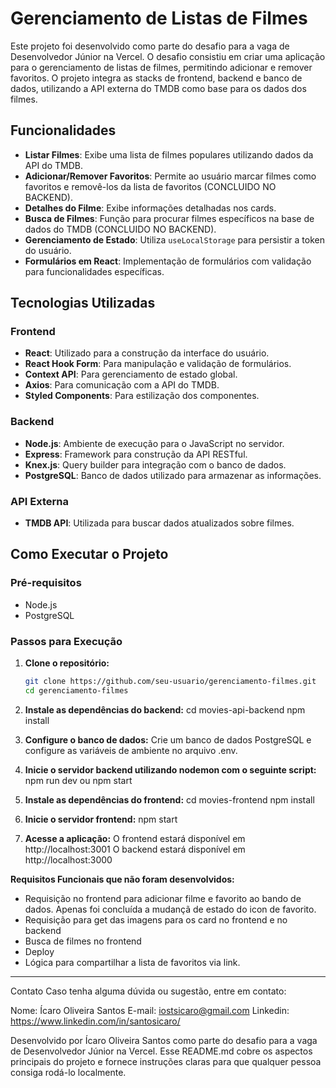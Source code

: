 # Gerenciamento de Listas de Filmes

Este projeto foi desenvolvido como parte do desafio para a vaga de Desenvolvedor Júnior na Vercel. O desafio consistiu em criar uma aplicação para o gerenciamento de listas de filmes, permitindo adicionar e remover favoritos. O projeto integra as stacks de frontend, backend e banco de dados, utilizando a API externa do TMDB como base para os dados dos filmes.

## Funcionalidades

- **Listar Filmes**: Exibe uma lista de filmes populares utilizando dados da API do TMDB.
- **Adicionar/Remover Favoritos**: Permite ao usuário marcar filmes como favoritos e removê-los da lista de favoritos (CONCLUIDO NO BACKEND).
- **Detalhes do Filme**: Exibe informações detalhadas nos cards.
- **Busca de Filmes**: Função para procurar filmes específicos na base de dados do TMDB (CONCLUIDO NO BACKEND).
- **Gerenciamento de Estado**: Utiliza `useLocalStorage` para persistir a token do usuário.
- **Formulários em React**: Implementação de formulários com validação para funcionalidades específicas.
  
## Tecnologias Utilizadas

### Frontend

- **React**: Utilizado para a construção da interface do usuário.
- **React Hook Form**: Para manipulação e validação de formulários.
- **Context API**: Para gerenciamento de estado global.
- **Axios**: Para comunicação com a API do TMDB.
- **Styled Components**: Para estilização dos componentes.

### Backend

- **Node.js**: Ambiente de execução para o JavaScript no servidor.
- **Express**: Framework para construção da API RESTful.
- **Knex.js**: Query builder para integração com o banco de dados.
- **PostgreSQL**: Banco de dados utilizado para armazenar as informações.

### API Externa

- **TMDB API**: Utilizada para buscar dados atualizados sobre filmes.

## Como Executar o Projeto

### Pré-requisitos

- Node.js
- PostgreSQL

### Passos para Execução

1. **Clone o repositório:**
   ```bash
   git clone https://github.com/seu-usuario/gerenciamento-filmes.git
   cd gerenciamento-filmes

2. **Instale as dependências do backend:**
cd movies-api-backend
npm install

3. **Configure o banco de dados:**
Crie um banco de dados PostgreSQL e configure as variáveis de ambiente no arquivo .env.

4. **Inicie o servidor backend utilizando nodemon com o seguinte script:**
npm run dev ou npm start

5. **Instale as dependências do frontend:**
cd movies-frontend
npm install

6. **Inicie o servidor frontend:**
npm start

7. **Acesse a aplicação:**
O frontend estará disponível em http://localhost:3001
O backend estará disponível em http://localhost:3000

**Requisitos Funcionais que não foram desenvolvidos:**
- Requisição no frontend para adicionar filme e favorito ao bando de dados. Apenas foi concluída a mudançã de estado do icon de favorito.
- Requisição para get das imagens para os card no frontend e no backend
- Busca de filmes no frontend
- Deploy
- Lógica para compartilhar a lista de favoritos via link.
----------------------------------------------------------------------------------------------------

Contato
Caso tenha alguma dúvida ou sugestão, entre em contato:

Nome: Ícaro Oliveira Santos
E-mail: iostsicaro@gmail.com
Linkedin: https://www.linkedin.com/in/santosicaro/

Desenvolvido por Ícaro Oliveira Santos como parte do desafio para a vaga de Desenvolvedor Júnior na Vercel.
Esse README.md cobre os aspectos principais do projeto e fornece instruções claras para que qualquer pessoa consiga rodá-lo localmente.
